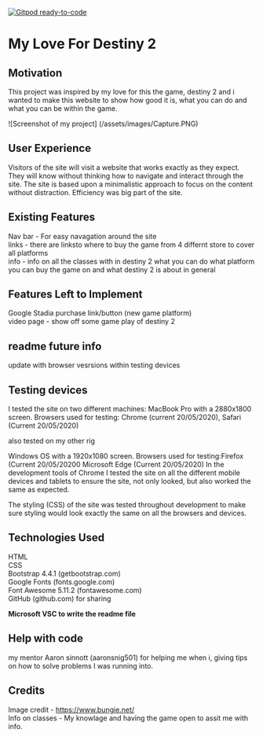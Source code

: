 [![Gitpod ready-to-code](https://img.shields.io/badge/Gitpod-ready--to--code-blue?logo=gitpod)](https://gitpod.io/#https://github.com/radioactivetux9/MY-first-project-)

# My Love For Destiny 2





## Motivation
<p>This project was inspired by my love for this the game, destiny 2 and i wanted to make this website to show how good it is, what you can do and what you can be within the game.</p>


  ![Screenshot of my project] (/assets/images/Capture.PNG)


## User Experience 
Visitors of the site will visit a website that works exactly as they expect. They will know without thinking how to navigate and interact through the site.
The site is based upon a minimalistic approach to focus on the content without distraction. Efficiency was big part of the site.

## Existing Features
Nav bar - For easy navagation around the site <Br>
links - there are linksto where to buy the game from 4 differnt store to cover all platforms <Br>
info - info on all the classes with in destiny 2 what you can do what platform you can buy the game on and what destiny 2 is about in general <Br>

## Features Left to Implement
Google Stadia purchase link/button (new game platform) <br>
video page - show off some game play of destiny 2

## readme future info 
update with browser vesrsions within testing devices

## Testing devices

I tested the site on two different machines:
MacBook Pro with a 2880x1800 screen. Browsers used for testing: Chrome (current 20/05/2020), Safari (Current 20/05/2020)
 
 also tested on my other rig

Windows OS with a 1920x1080 screen. Browsers used for testing:Firefox (Current 20/05/20200 Microsoft Edge (Current 20/05/2020) 
In the development tools of Chrome I tested the site on all the different mobile devices and tablets to ensure the site, not only looked, but also worked the same as expected.

The styling (CSS) of the site was tested throughout development to make sure styling would look exactly the same on all the browsers and devices.






## Technologies Used
HTML<br>
CSS<br>
Bootstrap 4.4.1 (getbootstrap.com) <br>
Google Fonts (fonts.google.com) <br>
Font Awesome 5.11.2 (fontawesome.com) <br>
GitHub (github.com) for sharing <br>

**Microsoft VSC to write the readme file**

## Help with code
my mentor Aaron sinnott (aaronsnig501) for helping me when i, giving tips on how to solve problems I was running into.

## Credits
Image credit - https://www.bungie.net/<br>
Info on classes - My knowlage and having the game open to assit me with info.